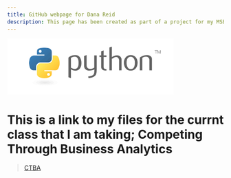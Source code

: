 ```yaml
---
title: GitHub webpage for Dana Reid
description: This page has been created as part of a project for my MSBA program at the COllege of William and Mary 
---
```

![PYthon Logo](Python.png)
# This is a link to my files for the currnt class that I am taking; Competing Through Business Analytics
>[CTBA](CTBA)


